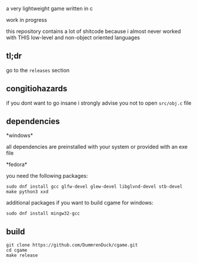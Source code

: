a very lightweight game written in c

work in progress

this repository contains a lot of shitcode because i almost never worked with THIS low-level and non-object oriented languages

## tl;dr

go to the `releases` section

## congitiohazards

if you dont want to go insane i strongly advise you not to open `src/obj.c` file

## dependencies

\*windows\*

all dependencies are preinstalled with your system or provided with an exe file

\*fedora\*

you need the following packages:

```
sudo dnf install gcc glfw-devel glew-devel libglvnd-devel stb-devel make python3 xxd
```

additional packages if you want to build cgame for windows:

```
sudo dnf install mingw32-gcc
```

## build

```
git clone https://github.com/DummrenDuck/cgame.git
cd cgame
make release
```